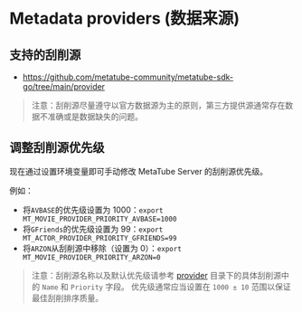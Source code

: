 # Metadata providers (数据来源)

## 支持的刮削源

- <https://github.com/metatube-community/metatube-sdk-go/tree/main/provider>

> 注意：刮削源尽量遵守以官方数据源为主的原则，第三方提供源通常存在数据不准确或是数据缺失的问题。

## 调整刮削源优先级

现在通过设置环境变量即可手动修改 MetaTube Server 的刮削源优先级。

例如：

- 将`AVBASE`的优先级设置为 1000：`export MT_MOVIE_PROVIDER_PRIORITY_AVBASE=1000`
- 将`GFriends`的优先级设置为 99：`export MT_ACTOR_PROVIDER_PRIORITY_GFRIENDS=99`
- 将`ARZON`从刮削源中移除（设置为 0）：`export MT_MOVIE_PROVIDER_PRIORITY_ARZON=0`

> 注意：刮削源名称以及默认优先级请参考 [provider](https://github.com/metatube-community/metatube-sdk-go/tree/main/provider) 目录下的具体刮削源中的 `Name` 和 `Priority` 字段。
> 优先级通常应当设置在 `1000 ± 10` 范围以保证最佳刮削排序质量。

